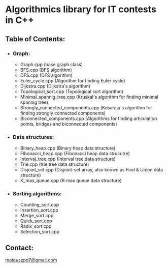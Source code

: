 # Algorithmics library for IT contests in C++

## Table of Contents:
+ ### Graph:
  - Graph.cpp (base graph class)
  - BFS.cpp (BFS algorithm)
  - DFS.cpp (DFS algorithm)
  - Euler_cycle.cpp (Algorithm for finding Euler cycle)
  - Dijkstra.cpp (Dijkstra's algorithm)
  - Topological_sort.cpp (Topological sort algorithm)
  - Minimal_spannig_tree.cpp (Kruskal's algorithm for finding minimal spannig tree)
  - Strongly_connected_components.cpp (Kosaraju's algorithm for finding strongly connected components)
  - Biconnected_components.cpp (Algorithms for finding articulation points, bridges and biconnected components)
+ ### Data structures:
  - Binary_heap.cpp (Binary heap data structure)
  - Fibonacci_heap.cpp (Fibonacci heap data strucutre)
  - Interval_tree.cpp (Interval tree data structure)
  - Trie.cpp (trie tree data structure)
  - Disjoint_set.cpp (Disjoint-set array, also known as Find & Union data structure)
  - K_max_queue.cpp (K-max queue data structure)
+ ### Sorting algorithms:
  - Counting_sort.cpp 
  - Insertion_sort.cpp 
  - Merge_sort.cpp     
  - Quick_sort.cpp     
  - Radix_sort.cpp     
  - Selection_sort.cpp 

## Contact:
mateuszpd7@gmail.com

